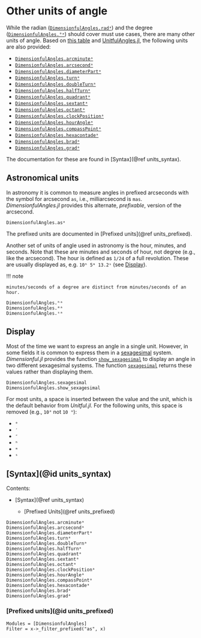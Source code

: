 # Other units of angle

While the radian ([`DimensionfulAngles.radᵃ`](@ref)) and the degree ([`DimensionfulAngles.°ᵃ`](@ref)) should cover must use cases, there are many other units of angle.
Based on [this table](https://en.wikipedia.org/wiki/Angle#Units) and [UnitfulAngles.jl](https://github.com/yakir12/UnitfulAngles.jl), the following units are also provided:

  - [`DimensionfulAngles.arcminuteᵃ`](@ref)
  - [`DimensionfulAngles.arcsecondᵃ`](@ref)
  - [`DimensionfulAngles.diameterPartᵃ`](@ref)
  - [`DimensionfulAngles.turnᵃ`](@ref)
  - [`DimensionfulAngles.doubleTurnᵃ`](@ref)
  - [`DimensionfulAngles.halfTurnᵃ`](@ref)
  - [`DimensionfulAngles.quadrantᵃ`](@ref)
  - [`DimensionfulAngles.sextantᵃ`](@ref)
  - [`DimensionfulAngles.octantᵃ`](@ref)
  - [`DimensionfulAngles.clockPositionᵃ`](@ref)
  - [`DimensionfulAngles.hourAngleᵃ`](@ref)
  - [`DimensionfulAngles.compassPointᵃ`](@ref)
  - [`DimensionfulAngles.hexacontadeᵃ`](@ref)
  - [`DimensionfulAngles.bradᵃ`](@ref)
  - [`DimensionfulAngles.gradᵃ`](@ref)

The documentation for these are found in [Syntax](@ref units_syntax).

## Astronomical units

In astronomy it is common to measure angles in prefixed arcseconds with the symbol for arcsecond `as`, i.e., milliarcsecond is `mas`.
*DimensionfulAngles.jl* provides this alternate, *prefixable*, version of the arcsecond.

```@docs
DimensionfulAngles.asᵃ
```

The prefixed units are documented in [Prefixed units](@ref units_prefixed).

Another set of units of angle used in astronomy is the hour, minutes, and seconds.
Note that these are minutes and seconds of hour, not degree (e.g., like the arcsecond).
The hour is defined as ``1/24`` of a full revolution.
These are usually displayed as, e.g. `10ʰ 5ᵐ 13.2ˢ` (see [Display](@ref)).

!!! note
    
    minutes/seconds of a degree are distinct from minutes/seconds of an hour.

```@docs
DimensionfulAngles.ʰᵃ
DimensionfulAngles.ᵐᵃ
DimensionfulAngles.ˢᵃ
```

## Display

Most of the time we want to express an angle in a single unit.
However, in some fields it is common to express them in a
[sexagesimal](https://en.wikipedia.org/wiki/Sexagesimal) system.
*Dimensionful.jl* provides the function [`show_sexagesimal`](@ref) to
display an angle in two different sexagesimal systems.
The function [`sexagesimal`](@ref) returns these values rather than displaying them.

```@docs
DimensionfulAngles.sexagesimal
DimensionfulAngles.show_sexagesimal
```

For most units, a space is inserted between the value and the unit, which is the default behavior from *Unitful.jl*.
For the following units, this space is removed (e.g., `10°` not `10 °`):

  - `°`
  - `′`
  - `″`
  - `ʰ`
  - `ᵐ`
  - `ˢ`

## [Syntax](@id units_syntax)

Contents:

  - [Syntax](@ref units_syntax)
    
      + [Prefixed Units](@ref units_prefixed)

```@docs
DimensionfulAngles.arcminuteᵃ
DimensionfulAngles.arcsecondᵃ
DimensionfulAngles.diameterPartᵃ
DimensionfulAngles.turnᵃ
DimensionfulAngles.doubleTurnᵃ
DimensionfulAngles.halfTurnᵃ
DimensionfulAngles.quadrantᵃ
DimensionfulAngles.sextantᵃ
DimensionfulAngles.octantᵃ
DimensionfulAngles.clockPositionᵃ
DimensionfulAngles.hourAngleᵃ
DimensionfulAngles.compassPointᵃ
DimensionfulAngles.hexacontadeᵃ
DimensionfulAngles.bradᵃ
DimensionfulAngles.gradᵃ
```

### [Prefixed units](@id units_prefixed)

```@autodocs
Modules = [DimensionfulAngles]
Filter = x->_filter_prefixed("as", x)
```
